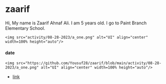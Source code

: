 # zaarif

Hi, My name is Zaarif Ahnaf Ali. I am 5 years old. I go to Paint Branch Elementary School.



    <img src="activity/08-28-2023/a_one.png" alt="UI" align="center" width=100% height="auto"/>  
#### date   

    <img src="https://github.com/Yousuf28/zaarif/blob/main/activity/08-28-2023/a_one.png" alt="UI" align="center" width=100% height="auto"/>

- [link]('')
